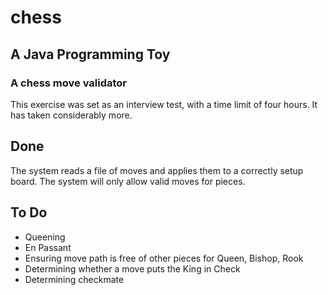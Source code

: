 # chess
## A Java Programming Toy
### A chess move validator


This exercise was set as an interview test, with a time limit of four hours.
It has taken considerably more. 

## Done

The system reads a file of moves and applies them to a correctly setup board.
The system will only allow valid moves for pieces.

## To Do 
 - Queening
 - En Passant
 - Ensuring move path is free of other pieces for Queen, Bishop, Rook
 - Determining whether a move puts the King in Check
 - Determining checkmate
 